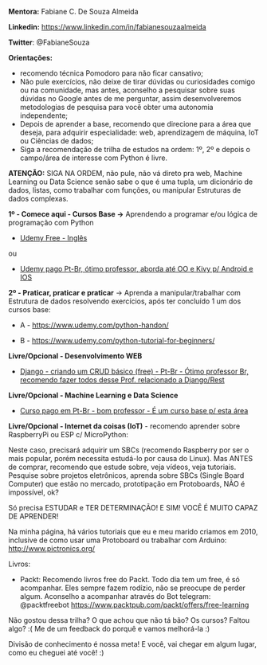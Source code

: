 **Mentora:** Fabiane C. De Souza Almeida

**Linkedin:** https://www.linkedin.com/in/fabianesouzaalmeida

**Twitter**: @FabianeSouza

**Orientações:**

 - recomendo técnica Pomodoro para não ficar cansativo;
- Não pule exercícios, não deixe de tirar dúvidas ou curiosidades comigo ou na comunidade, mas antes, aconselho a pesquisar sobre suas dúvidas no Google antes de me perguntar, assim desenvolveremos metodologias de pesquisa para você obter uma autonomia independente;
- Depois de aprender a base, recomendo que direcione para a área que deseja, para adquirir especialidade: web, aprendizagem de máquina, IoT ou Ciências de dados;
- Siga a recomendação de trilha de estudos na ordem: 1º, 2º e depois o campo/área de interesse com Python é livre.


**ATENÇÃO:**
SIGA NA ORDEM, não pule, não vá direto pra web, Machine Learning ou Data Science senão sabe o que é uma tupla, 
um dicionário de dados, listas, como trabalhar com funções, ou manipular Estruturas de dados complexas.

**1º - Comece aqui - Cursos Base ->** Aprendendo a programar e/ou lógica de programação com Python

- [Udemy Free - Inglês](https://www.udemy.com/python-tutorial-for-beginners/)

ou

- [Udemy pago Pt-Br, ótimo professor, aborda até OO e Kivy p/ Android e IOS](https://www.udemy.com/curso-de-python-android-ios-windows-linux-mac/)


**2º - Praticar, praticar e praticar** -> Aprenda a manipular/trabalhar com Estrutura de dados resolvendo exercícios,
após ter concluído 1 um dos cursos base:
  
- A - https://www.udemy.com/python-handon/ 

- B - https://www.udemy.com/python-tutorial-for-beginners/ 


**Livre/Opcional - Desenvolvimento WEB**

- [Django - criando um CRUD básico (free) - Pt-Br - Ótimo professor Br, recomendo fazer todos desse Prof. relacionado a Django/Rest](https://www.udemy.com/django-20-aprendendo-os-conceitos-fundamentais/)

**Livre/Opcional - Machine Learning e Data Science**

- [Curso pago em Pt-Br - bom professor - É um curso base p/ esta área](https://www.udemy.com/python-para-data-science-e-machine-learning/)

**Livre/Opcional - Internet da coisas (IoT)** - recomendo aprender sobre RaspberryPi ou ESP c/ MicroPython:

Neste caso, precisará adquirir um SBCs (recomendo Raspberry por ser o mais popular, porém necessita estudá-lo por causa do Linux).
Mas ANTES de comprar, recomendo que estude sobre, veja vídeos, veja tutoriais. 
Pesquise sobre projetos eletrônicos, aprenda sobre SBCs (Single Board Computer) que estão no mercado, prototipação em Protoboards, NÃO é impossível, ok?

Só precisa ESTUDAR e TER DETERMINAÇÃO! E SIM! VOCÊ É MUITO CAPAZ DE APRENDER!

Na minha página, há vários tutoriais que eu e meu marido criamos em 2010, inclusive de como usar uma Protoboard ou trabalhar com Arduino:
http://www.pictronics.org/

Livros:
- Packt:
Recomendo livros free do Packt. Todo dia tem um free, é só acompanhar. Eles sempre fazem rodízio, não se preocupe de perder algum. Aconselho a acompanhar através do Bot telegram: @packtfreebot 
https://www.packtpub.com/packt/offers/free-learning 

Não gostou dessa trilha? O que achou que não tá bão? Os cursos? Faltou algo? :(
Me de um feedback do porquê e vamos melhorá-la :)

Divisão de conhecimento é nossa meta! E você, vai chegar em algum lugar, como eu cheguei até você! :)






